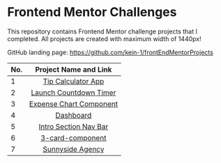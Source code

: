 # Frontend Mentor Challenges

This repository contains Frontend Mentor challenge projects that I completed.
All projects are created with maximum width of 1440px!

GitHub landing page: https://github.com/kein-1/frontEndMentorProjects


| No. |     Project Name and Link                           |       
| --- |:---------------------------------------------------:| 
| 1   | [Tip Calculator App](https://tip-calculator-app-eb8.pages.dev/)|   
| 2   | [Launch Countdown Timer](https://launch-countdown-timer.pages.dev/)|
| 3   | [Expense Chart Component](https://expense-app-1vt.pages.dev/)|      
| 4   | [Dashboard](https://69b5de9a.time-tracking-dashboard-3y5.pages.dev/)|      
| 5   | [Intro Section Nav Bar](https://intro-section-nav-bar.pages.dev/)|
| 6   | [3-card-component](https://3-card-component.pages.dev/)|
| 7   | [Sunnyside Agency](https://sunnyside-landing.pages.dev/)|
